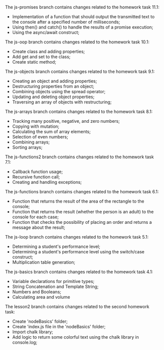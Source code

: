 The js-promises branch contains changes related to the homework task 11.1:
- Implementation of a function that should output the transmitted text to the console after a specified number of milliseconds;
- Using then() and catch() to handle the results of a promise execution;
- Using the async/await construct;

The js-oop branch contains changes related to the homework task 10.1:
- Create class and adding properties;
- Add get and set to the class;
- Create static method;

The js-objects branch contains changes related to the homework task 9.1:
- Creating an object and adding properties;
- Destructuring properties from an object;
- Combining objects using the spread operator;
- Updating and deleting object properties;
- Traversing an array of objects with restructuring;

The js-arrays branch contains changes related to the homework task 8.1:

- Tracking many positive, negative, and zero numbers;
- Copying with mutation;
- Calculating the sum of array elements;
- Selection of even numbers;
- Combining arrays;
- Sorting arrays;

The js-functions2 branch contains changes related to the homework task 7.1:

- Callback function usage;
- Recursive function call;
- Creating and handling exceptions;

The js-functions branch contains changes related to the homework task 6.1:

- Function that returns the result of the area of the rectangle to the console;
- Function that returns the result (whether the person is an adult) to the console for each case;
- Function that checks the possibility of placing an order and returns a message about the result;

The js-loop branch contains changes related to the homework task 5.1:

- Determining a student's performance level;
- Determining a student's performance level using the switch/case construct;
- Multiplication table generation;

The js-basics branch contains changes related to the homework task 4.1:

- Variable declarations for primitive types;
- String Concatenation and Template String;
- Numbers and Booleans;
- Calculating area and volume

The lesson2 branch contains changes related to the second homework task:

- Create 'nodeBasics' folder;
- Create 'index.js file in the 'nodeBasics' folder;
- Import chalk library;
- Add logic to return some colorful text using the chalk library in console.log;